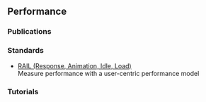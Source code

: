 ## Performance

### Publications

### Standards

* [RAIL (Response, Animation, Idle, Load)](https://web.dev/rail)  
  Measure performance with a user-centric performance model

### Tutorials
